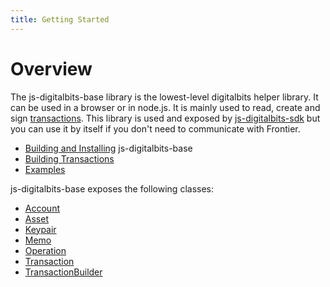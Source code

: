 ```yaml
---
title: Getting Started
---
```


# Overview

The js-digitalbits-base library is the lowest-level digitalbits helper library. It can be used in a browser or in node.js. It is mainly used to read, create and
sign [transactions](https://developer.digitalbits.io/guide/concepts/transactions.html). This library is used and exposed by
[js-digitalbits-sdk](https://github.com/digitalbitsorg/js-digitalbits-sdk) but you can use it by itself if you don't need to communicate with Frontier.

* [Building and Installing](../readme.md) js-digitalbits-base
* [Building Transactions](./reference/building-transactions.md)
* [Examples](./reference/base-examples.md)

js-digitalbits-base exposes the following classes:
* [Account](https://github.com/digitalbitsorg/js-digitalbits-base/blob/master/src/account.js)
* [Asset](https://github.com/digitalbitsorg/js-digitalbits-base/blob/master/src/asset.js)
* [Keypair](https://github.com/digitalbitsorg/js-digitalbits-base/blob/master/src/keypair.js)
* [Memo](https://github.com/digitalbitsorg/js-digitalbits-base/blob/master/src/memo.js)
* [Operation](https://github.com/digitalbitsorg/js-digitalbits-base/blob/master/src/operation.js)
* [Transaction](https://github.com/digitalbitsorg/js-digitalbits-base/blob/master/src/transaction.js)
* [TransactionBuilder](https://github.com/digitalbitsorg/js-digitalbits-base/blob/master/src/transaction_builder.js)









